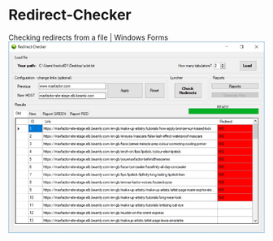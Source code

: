 # Redirect-Checker
Checking redirects from a file | Windows Forms
![alt text](https://github.com/hsokolowski/Redirect-Checker/blob/master/application_appearance.jpg)
